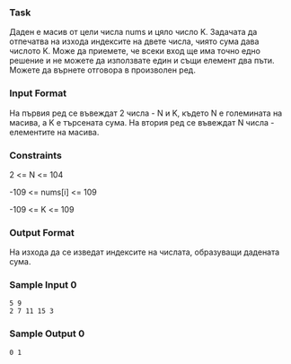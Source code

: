 ### Task
Даден е масив от цели числа nums и цяло число K. 
Задачата да отпечатва на изхода индексите на двете числа, чиято сума дава числото K.
Може да приемете, че всеки вход ще има точно едно решение и 
не можете да използвате един и същи елемент два пъти.
Можете да върнете отговора в произволен ред.

### Input Format
На първия ред се въвеждат 2 числа - N и K, където N е големината на масива, 
а K е търсената сума. На втория ред се въвеждат N числа - елементите на масива.

### Constraints

2 <= N <= 104

-109 <= nums[i] <= 109

-109 <= K <= 109

### Output Format
На изхода да се изведат индексите на числата, образуващи дадената сума.

### Sample Input 0
```
5 9
2 7 11 15 3
```
### Sample Output 0
```
0 1
```
